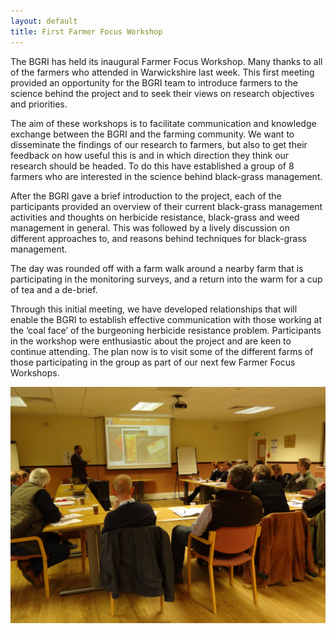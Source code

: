 ```yaml
---
layout: default
title: First Farmer Focus Workshop
---
```


The BGRI has held its inaugural Farmer Focus Workshop. Many thanks to all of the farmers who attended in Warwickshire last week. This first meeting provided an opportunity for the BGRI team to introduce farmers to the science behind the project and to seek their views on research objectives and priorities.

The aim of these workshops is to facilitate communication and knowledge exchange between the BGRI and the farming community. We want to disseminate the findings of our research to farmers, but also to get their feedback on how useful this is and in which direction they think our research should be headed. To do this have established a group of 8 farmers who are interested in the science behind black-grass management.

After the BGRI gave a brief introduction to the project, each of the participants provided an overview of their current black-grass management activities and thoughts on herbicide resistance, black-grass and weed management in general. This was followed by a lively discussion on different approaches to, and reasons behind techniques for black-grass management.

The day was rounded off with a farm walk around a nearby farm that is participating in the monitoring surveys, and a return into the warm for a cup of tea and a de-brief.

Through this initial meeting, we have developed relationships that will enable the BGRI to establish effective communication with those working at the ‘coal face’ of the burgeoning herbicide resistance problem. Participants in the workshop were enthusiastic about the project and are keen to continue attending. The plan now is to visit some of the different farms of those participating in the group as part of our next few Farmer Focus Workshops.

<p><img src="/assets/news/Workshop.jpg" class="img-responsive" alt="FarmerFocusWorkshop_Feb2015"></p>